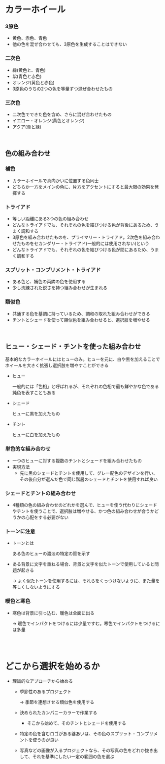 # カラーホイール

### 3原色

- 黄色、赤色、青色
- 他の色を混ぜ合わせても、3原色を生成することはできない

### 二次色

- 緑(黄色と、青色)
- 紫(青色と赤色)
- オレンジ(黄色と赤色)
- 3原色のうちの2つの色を等量ずつ混ぜ合わせたもの

### 三次色

- 二次色でできた色を含め、さらに混ぜ合わせたもの
- イエロー・オレンジ(黄色とオレンジ)
- アクア(青と緑)

<br>

## 色の組み合わせ

### 補色

- カラーホイールで真向かいに位置する色同士
- どちらか一方をメインの色に、片方をアクセントにすると最大限の効果を発揮する

### トライアド

- 等しい距離にある3つの色の組み合わせ
- どんなトライアドでも、それぞれの色を結びつける色が背後にあるため、うまく調和する
- 3原色を組み合わせたものを、プライマリー・トライアド。2次色を組み合わせたものをセカンダリー・トライアド(一般的には使用されない)という
- どんなトライアドでも、それぞれの色を結びつける色が間にあるため、うまく調和する

### スプリット・コンプリメント・トライアド

- ある色と、補色の両隣の色を使用する
- 少し洗練された鋭さを持つ組み合わせが生まれる

### 類似色

- 共通する色を基調に持っているため、調和の取れた組み合わせができる
- チントとシェードを使って類似色を組み合わせると、選択肢を増やせる

<br>

## ヒュー・シェード・チントを使った組み合わせ

基本的なカラーホイールにはヒューのみ。ヒューを元に、白や黒を加えることでホイールを大きく拡張し選択肢を増やすことができる

- ヒュー
    
    一般的には「色相」と呼ばれるが、それぞれの色相で最も鮮やかな色である純色を表すこともある
    
- シェード
    
    ヒューに黒を加えたもの
    
- チント
    
    ヒューに白を加えたもの
    

### 単色的な組み合わせ

- 一つのヒューに対する複数のチントとシェードを組み合わせたもの
- 実現方法
    - 先に黒のシェードとチントを使用して、グレー配色のデザインを行い、その後自分が選んだ色で同じ階層のシェードとチントを使用すれば良い

### シェードとチントの組み合わせ

- 4種類の色の組み合わせのどれかを選んで、ヒューを使う代わりにシェードやチントを使うことで、選択肢は増やせる、かつ色の組み合わせが合うかどうかの心配をする必要がない

### トーンに注意

- トーンとは
    
    ある色のヒューの濃淡の特定の質を示す
    
- ある背景に文字を重ねる場合、背景と文字を似たトーンで使用していると問題が起きる
    
    → よく似たトーンを使用するには、それらをくっつけないように、また量を等しくしないようにする
    

### 暖色と寒色

- 寒色は背景に引っ込む、暖色は全面に出る
    
    → 暖色でインパクトをつけるには少量ですむ。寒色でインパクトをつけるには多量

<br>
<br>

# どこから選択を始めるか

- 理論的なアプローチから始める
    - 季節性のあるプロジェクト
        
        → 季節を連想させる類似色を使用する
        
    - 決められたカンパニーカラーで作業する
        - そこから始めて、そのチントとシェードを使用する
    - 特定の色を含むロゴがある婆あいは、その色のスプリット・コンプリメントを使うのが良い
    - 写真などの画像が入るプロジェクトなら、その写真の色をどれか抜き出して、それを基準にしたい一定の範囲の色を選ぶ